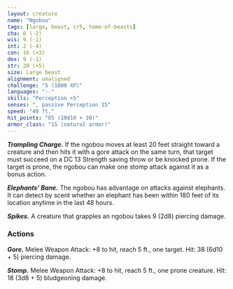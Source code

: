 ```yaml
---
layout: creature
name: "Ngobou"
tags: [large, beast, cr5, tome-of-beasts]
cha: 6 (-2)
wis: 9 (-1)
int: 2 (-4)
con: 16 (+3)
dex: 9 (-1)
str: 20 (+5)
size: Large beast
alignment: unaligned
challenge: "5 (1800 XP)"
languages: "--"
skills: "Perception +5"
senses: ", passive Perception 15"
speed: "40 ft."
hit_points: "85 (10d10 + 30)"
armor_class: "15 (natural armor)"
---
```


***Trampling Charge.*** If the ngobou moves at least 20 feet straight toward a creature and then hits it with a gore attack on the same turn, that target must succeed on a DC 13 Strength saving throw or be knocked prone. If the target is prone, the ngobou can make one stomp attack against it as a bonus action.

***Elephants' Bane.*** The ngobou has advantage on attacks against elephants. It can detect by scent whether an elephant has been within 180 feet of its location anytime in the last 48 hours.

***Spikes.*** A creature that grapples an ngobou takes 9 (2d8) piercing damage.

### Actions

***Gore.*** Melee Weapon Attack: +8 to hit, reach 5 ft., one target. Hit: 38 (6d10 + 5) piercing damage.

***Stomp.*** Melee Weapon Attack: +8 to hit, reach 5 ft., one prone creature. Hit: 18 (3d8 + 5) bludgeoning damage.

